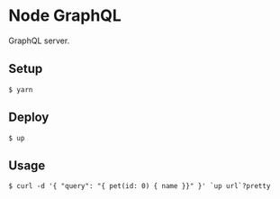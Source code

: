 
# Node GraphQL

GraphQL server.

## Setup

```
$ yarn
```

## Deploy

```
$ up
```

## Usage

```
$ curl -d '{ "query": "{ pet(id: 0) { name }}" }' `up url`?pretty
```
